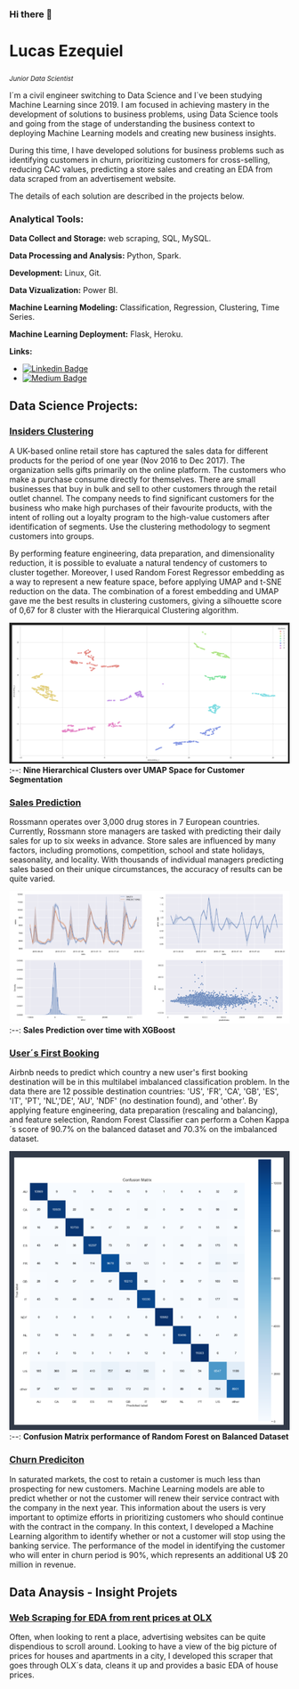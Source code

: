 ### Hi there 👋

# Lucas Ezequiel 
<sub>*Junior Data Scientist*</sub>

I´m a civil engineer switching to Data Science and I´ve been studying Machine Learning since 2019. I am focused in achieving mastery in the development of solutions to business problems, using Data Science tools and going from the stage of understanding the business context to deploying Machine Learning models and creating new business insights.

During this time, I have developed solutions for business problems such as identifying customers in churn, prioritizing customers for cross-selling, reducing CAC values, predicting a store sales and creating an EDA from data scraped from an advertisement website.

The details of each solution are described in the projects below.


### **Analytical Tools:**

**Data Collect and Storage:** web scraping, SQL, MySQL.

**Data Processing and Analysis:** Python, Spark.

**Development:** Linux, Git. 

**Data Vizualization:** Power BI.

**Machine Learning Modeling:** Classification, Regression, Clustering, Time Series. 

**Machine Learning Deployment:** Flask, Heroku.  

**Links:**
* [![Linkedin Badge](https://img.shields.io/badge/-LinkedIn-blue?style=flat&logo=LinkedIn&logoColor=white)](https://www.linkedin.com/in/lucas-medeiros-14a8a51a8/)
* [![Medium Badge](https://img.shields.io/badge/M-Medium-lightgrey)](https://medium.com/@lucas.medeiross)

## Data Science Projects:

### [Insiders Clustering](https://github.com/LucasBMedeiros/insiders_clustering)


A UK-based online retail store has captured the sales data for different products for the period of one year (Nov 2016 to Dec 2017). The organization sells gifts primarily on the online platform. The customers who make a purchase consume directly for themselves. There are small businesses that buy in bulk and sell to other customers through the retail outlet channel. The company needs to find significant customers for the business who make high purchases of their favourite products, with the intent of rolling out a loyalty program to the high-value customers after identification of segments. Use the clustering methodology to segment customers into groups.

By performing feature engineering, data preparation, and dimensionality reduction, it is possible to evaluate a natural tendency of customers to cluster together. Moreover, I used Random Forest Regressor embedding as a way to represent a new feature space, before applying UMAP and t-SNE reduction on the data. The combination of a forest embedding and UMAP gave me the best results in clustering customers, giving a silhouette score of 0,67 for 8 cluster with the Hierarquical Clustering algorithm.

![](img/insiders/clusters.png)
:--:
<b>Nine Hierarchical Clusters over UMAP Space for Customer Segmentation</b>

### [Sales Prediction](https://github.com/LucasBMedeiros/rossmann_sales)

Rossmann operates over 3,000 drug stores in 7 European countries. Currently, Rossmann store managers are tasked with predicting their daily sales for up to six weeks in advance. Store sales are influenced by many factors, including promotions, competition, school and state holidays, seasonality, and locality. With thousands of individual managers predicting sales based on their unique circumstances, the accuracy of results can be quite varied.

![](img/rossmann/performance.png)
:--:
<b>Sales Prediction over time with XGBoost</b>


### [User´s First Booking](https://github.com/LucasBMedeiros/airbnb_first_booking) 

Airbnb needs to predict which country a new user's first booking destination will be in this multilabel imbalanced classification problem. In the data there are 12 possible destination countries: 'US', 'FR', 'CA', 'GB', 'ES', 'IT', 'PT', 'NL','DE', 'AU', 'NDF' (no destination found), and 'other'. By applying feature engineering, data preparation (rescaling and balancing), and feature selection, Random Forest Classifier can perform a Cohen Kappa´s score of 90.7% on the balanced dataset and 70.3% on the imbalanced dataset.

![](img/airbnb/random_bal.png)
:--:
<b>Confusion Matrix performance of Random Forest on Balanced Dataset</b>

### [Churn Prediciton](https://github.com/LucasBMedeiros/churn_prediction) 

In saturated markets, the cost to retain a customer is much less than prospecting for new customers. Machine Learning models are able to predict whether or not the customer will renew their service contract with the company in the next year. This information about the users is very important to optimize efforts in prioritizing customers who should continue with the contract in the company.
In this context, I developed a Machine Learning algorithm to identify whether or not a customer will stop using the banking service. The performance of the model in identifying the customer who will enter in churn period is 90%, which represents an additional U$ 20 million in revenue.


## Data Anaysis - Insight Projets

### [Web Scraping for EDA from rent prices at OLX](https://github.com/LucasBMedeiros/scraper_rent_prices)

Often, when looking to rent a place, advertising websites can be quite dispendious to scroll around. Looking to have a view of the big picture of prices for houses and apartments in a city, I developed this scraper that goes through OLX´s data, cleans it up and provides a basic EDA of house prices.

<!--
**LucasEzBM/LucasEzBM** is a ✨ _special_ ✨ repository because its `README.md` (this file) appears on your GitHub profile.

